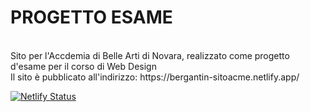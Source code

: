 <h1>PROGETTO ESAME</h1>
<br>
Sito per l'Accdemia di Belle Arti di Novara, realizzato come progetto d'esame per il corso di Web Design
<br>
Il sito è pubblicato all'indirizzo: https://bergantin-sitoacme.netlify.app/
<br>

[![Netlify Status](https://api.netlify.com/api/v1/badges/87c9fde5-bc4a-412e-9603-c263285d2962/deploy-status)](https://app.netlify.com/sites/progettoesame/deploys)

